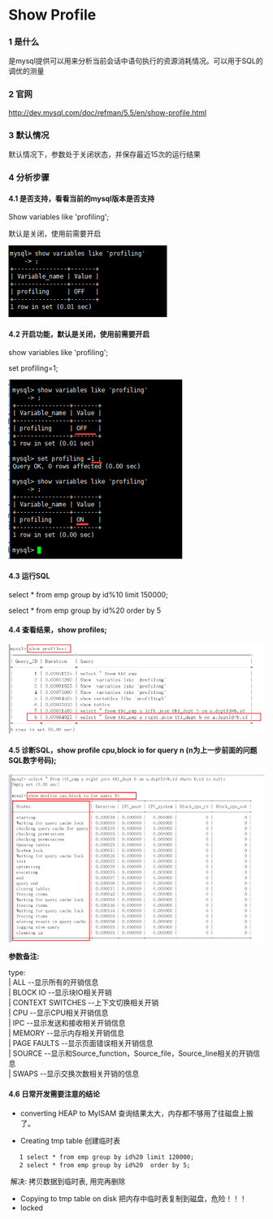 # Show Profile

### 1 是什么

是mysql提供可以用来分析当前会话中语句执行的资源消耗情况。可以用于SQL的调优的测量

### 2 官网

http://dev.mysql.com/doc/refman/5.5/en/show-profile.html

### 3 默认情况

默认情况下，参数处于关闭状态，并保存最近15次的运行结果

### 4 分析步骤

#### 4.1 是否支持，看看当前的mysql版本是否支持

Show  variables like 'profiling';

默认是关闭，使用前需要开启

![img](assets/4C15FDC4-FADA-4F00-8C24-E8D2BABEE879.png) 

#### 4.2 开启功能，默认是关闭，使用前需要开启

show variables like 'profiling';

set profiling=1;

![img](assets/12F0C81E-5958-48C7-84EC-4A29260B7389.png) 

#### 4.3 运行SQL 

select * from emp group by id%10 limit 150000;

select * from emp group by id%20  order by 5

#### 4.4 查看结果，show profiles;

![img](assets/7A24E038-59D4-4FC9-A40A-0BBF917E68FC.png) 

#### 4.5 诊断SQL，show profile cpu,block io for query  n  (n为上一步前面的问题SQL数字号码);

![img](assets/A13563F4-1A10-40D3-AB22-93BD1D7980DD.png) 

**参数备注:**

type:  
 | ALL                        --显示所有的开销信息  
 | BLOCK IO                --显示块IO相关开销  
 | CONTEXT SWITCHES --上下文切换相关开销  
 | CPU              --显示CPU相关开销信息  
 | IPC              --显示发送和接收相关开销信息  
 | MEMORY           --显示内存相关开销信息  
 | PAGE FAULTS      --显示页面错误相关开销信息  
 | SOURCE           --显示和Source_function，Source_file，Source_line相关的开销信息  
 | SWAPS            --显示交换次数相关开销的信息

#### 4.6 日常开发需要注意的结论

- converting HEAP to MyISAM 查询结果太大，内存都不够用了往磁盘上搬了。

- Creating tmp table 创建临时表
```
   1 select * from emp group by id%20 limit 120000;
   2 select * from emp group by id%20  order by 5;
```
​		解决: 拷贝数据到临时表, 用完再删除

- Copying to tmp table on disk 把内存中临时表复制到磁盘，危险！！！
- locked